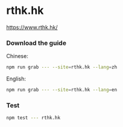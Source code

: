 # rthk.hk

https://www.rthk.hk/

### Download the guide

Chinese:

```sh
npm run grab --- --site=rthk.hk --lang=zh
```

English:

```sh
npm run grab --- --site=rthk.hk --lang=en
```

### Test

```sh
npm test --- rthk.hk
```
